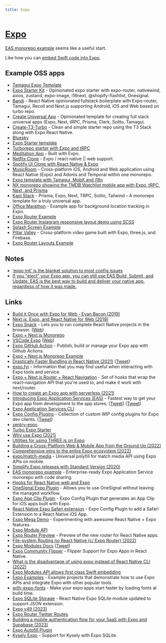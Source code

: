 ```yaml
---
title: Expo
---
```


# [Expo](https://expo.io/)

[EAS monorepo example](https://github.com/byCedric/eas-monorepo-example) seems like a useful start.

Like how you can [embed Swift code into Expo](https://twitter.com/Baconbrix/status/1594311305099444225).

## Example OSS apps

- [Tamagui Expo Template](https://github.com/ivopr/tamagui-expo)
- [Expo Starter Kit](https://github.com/ritmillio/expo-starter-kit) - Opinionated expo starter with expo-router, nativewind, axios, zustand, expo-image, i18next, @shopify-flashlist, Onesignal.
- [Bandi](https://github.com/mononoke-choi/bandi) - React Native opinionated fullstack boilerplate with Expo-router, Tamagui, Recoil and Next.js supporting Android, iOS and Web based on turbo repo.
- [Create Universal App](https://github.com/chen-rn/CUA) - Opinionated template for creating full stack universal apps (Expo, Next, tRPC, Prisma, Clerk, Solito, Tamagui.
- [Create-T3-Turbo](https://github.com/t3-oss/create-t3-turbo) - Clean and simple starter repo using the T3 Stack along with Expo React Native.
- [Bluesky](https://github.com/bluesky-social/social-app)
- [Expo Starter template](https://github.com/calebnance/expo-starter)
- [Turborepo starter with Expo and tRPC](https://github.com/gunnnnii/turbo-expo-trpc-starter)
- [Meditation App](https://github.com/jackburrus/MeditationApp) - Built with Expo.
- [Netflix Clone](https://github.com/calebnance/expo-netflix) - Expo / react native || web support.
- [Spotify UI Clone with React Native & Expo](https://github.com/calebnance/expo-spotify)
- [MusicRoom](https://github.com/AdonisEnProvence/MusicRoom) - Cross-platform iOS, Android and Web application using React Native (Expo) and Adonis and Temporal within one monorepo.
- [Expo template with Tamagui, MobX and i18n](https://github.com/ivopr/tamagui-expo)
- [NX monorepo showing the TMDB Watchlist mobile app with Expo, tRPC, Next, and Prisma](https://github.com/mwarger/tmdb-watchlist-prisma)
- [Kaol Stack](https://github.com/chamatt/create-kaol-app) - Prisma, Expo, Next, TRPC, Solito, Tailwind - A monorepo template for a truly universal app.
- [Office Marathon](https://github.com/byCedric/office-marathon) - Example app for background location tracking in Expo.
- [Expo Router Example](https://github.com/jjenzz/expo-nav-state)
- [Expo Router Instagram responsive layout demo using SCSS](https://github.com/EvanBacon/expo-router-instagram-layout)
- [Splash Screen Example](https://github.com/EvanBacon/expo-splash-video-example)
- [Pillar Valley](https://github.com/EvanBacon/pillar-valley) - Cross-platform video game built with Expo, three.js, and Firebase.
- [Expo Router Layouts Example](https://github.com/EvanBacon/expo-router-layouts-example)

## Notes

- [‘expo init’ is the blanket solution to most config issues](https://twitter.com/FernandoTheRojo/status/1455397012841631744)
- [If you "eject" your Expo app, you can still use EAS Build, Submit, and Update. EAS is the best way to build and deliver your native app, regardless of how it was made.](https://twitter.com/Baconbrix/status/1513603854063095810)

## Links

- [Build it Once with Expo for Web - Evan Bacon (2019)](https://www.youtube.com/watch?v=ykBxY01j_rA)
- [Next.js, Expo, and React Native for Web (2019)](https://dev.to/evanbacon/next-js-expo-and-react-native-for-web-3kd9)
- [Expo Snack](https://github.com/expo/snack) - Lets you to run complete React Native projects in the browser. ([Web](https://snack.expo.io/))
- [Expo + Next.js Monorepo](https://github.com/nandorojo/expo-next-monorepo)
- [VSCode Expo](https://github.com/expo/vscode-expo) ([Web](https://marketplace.visualstudio.com/items?itemName=expo.vscode-expo-tools))
- [Expo GitHub Action](https://github.com/expo/expo-github-action) - Publish, build or manage your Expo app with Github Actions.
- [Expo + Next.js Monorepo Example](https://github.com/axeldelafosse/expo-next-monorepo-example)
- [Drastically Faster Bundling in React Native (2021)](https://blog.expo.dev/drastically-faster-bundling-in-react-native-a54f268e0ed1) ([Tweet](https://twitter.com/Baconbrix/status/1449043817663905793))
- [expo.fyi](https://github.com/expo/fyi) - Information that you may find useful when interacting with Expo tools and service.
- [Expo + Next.js Router + React Navigation](https://github.com/nandorojo/expo-next-react-navigation) - Set of hooks that wrap the react-navigation API that you're used to, and make it work with next/router.
- [How to create an Expo app with serverless (2021)](https://serverless-stack.com/examples/how-to-create-an-expo-app-with-serverless.html)
- [Introducing Expo Application Services (EAS)](https://blog.expo.dev/introducing-eas-395d4809cc6f) - Fastest way to get your Expo app from development to the app stores. ([Tweet](https://twitter.com/JI/status/1458600696752717826)) ([Tweet](https://twitter.com/baconbrix/status/1458600548152721409))
- [Expo Application Services CLI](https://github.com/expo/eas-cli)
- [Expo Config Plugins](https://github.com/expo/config-plugins) - Collection of custom WIP config plugins for Expo dev clients. ([Tweet](https://twitter.com/albertgao/status/1495685282695618562))
- [sentry-expo](https://github.com/expo/sentry-expo)
- [Turbo Expo Starter](https://github.com/ericvicenti/turbo-expo-starter)
- [Why use Expo (2021)](https://twitter.com/enesozt_/status/1474039877893296140)
- [Utilities for using THREE.js on Expo](https://github.com/expo/expo-three)
- [Building a Cross-Platform Web & Mobile App from the Ground Up (2022)](https://ambrook.com/blog/building-a-cross-platform-web-and-mobile-app-from-the-ground-up)
- [Comprehensive intro to the entire Expo ecosystem (2022)](https://twitter.com/mauro_codes/status/1504495062180323338)
- [expo/match-media](https://github.com/expo/match-media) - Universal polyfill for match media API using Expo APIs on mobile.
- [Simplify Expo releases with Standard Version (2020)](https://dev.to/bycedric/simplify-expo-releases-with-standard-version-2f4o)
- [EAS monorepo example](https://github.com/byCedric/eas-monorepo-example) - Enterprise-ready Expo Application Service monorepo with code sharing.
- [Hooks for React Native web and Expo](https://github.com/EvanBacon/react-native-web-hooks)
- [OneSignal Expo Plugin](https://github.com/OneSignal/onesignal-expo-plugin) - Allows you to use OneSignal without leaving the managed workflow.
- [Expo App Clip Plugin](https://github.com/bndkt/react-native-app-clip) - Expo Config Plugin that generates an App Clip for iOS apps built with Expo.
- [React Native Expo Safari extension](https://github.com/andrew-levy/react-native-safari-extension) - Expo Config Plugin to add a Safari Extension to a React Native iOS App.
- [Expo Mega Demo](https://github.com/barthap/expo-mega-demo) - Experimenting with awesome React Native + Expo features.
- [Expo Module API](https://twitter.com/Baconbrix/status/1552970661215326208)
- [Expo Router Preview](https://github.com/expo/router) - Preview of the new router for React Native apps.
- [File-system Routing no React Native (c/ Expo Router) (2022)](https://www.youtube.com/watch?v=DtFnUvm3xeU)
- [Expo Modules Docs](https://docs.expo.dev/modules/overview/) ([Tweet](https://twitter.com/compose/tweet))
- [Expo Community Flipper](https://github.com/jakobo/expo-community-flipper) - Flipper Support for Expo Apps in React Native.
- [What is the disadvantage of using expo instead of React Native CLI (2022)](https://www.reddit.com/r/reactnative/comments/yzybgj/what_is_the_disadvantage_of_using_expo_instead_of/)
- [Expo Modules API allows first class Swift embedding](https://twitter.com/Baconbrix/status/1594311305099444225)
- [Expo Examples](https://github.com/expo/examples) - Example projects that demonstrate how to use Expo APIs and integrate Expo with other popular tools.
- [with-expo-fonts](https://github.com/andresribeiro/with-expo-fonts) - Make your expo apps start faster by loading fonts at build time.
- [Expo SQLite Storage](https://github.com/jwallet/expo-sqlite-storage) - React Native Expo SQLite module updated to support JSON extension.
- [Expo v49 (2023)](https://twitter.com/Baconbrix/status/1656634363847507968)
- [Expo Router Twitter Routes](https://github.com/EvanBacon/expo-router-twitter/)
- [Building a mobile authentication flow for your SaaS with Expo and Supabase (2023)](https://blog.spirokit.com/building-a-mobile-authentication-flow-for-your-saas-with-expo-and-supabase)
- [Expo Autofill Plugin](https://github.com/bufgix/expo-autofill-plugin)
- [Kysely Expo](https://github.com/mphill/kysely-expo) - Support for Kysely with Expo SQLite.
